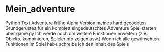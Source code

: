 # Mein_adventure
Python Text Adventure
frühe Alpha Version meines hard gecodeten Grundgerüstes für ein komplett eingedeutschtes Adventure
Spiel starten über game.py
Ich werde noch um weitere Funktionen erweitern (z.B: Objekte kombinieren, Spielerinfo zeigen usw.)
Wenn ich alle gewünschten Funktionen im Spiel habe schreibe ich den Inhalt des Spiels
